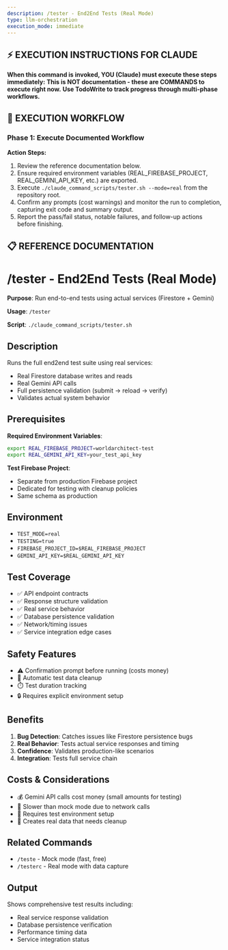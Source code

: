 ```yaml
---
description: /tester - End2End Tests (Real Mode)
type: llm-orchestration
execution_mode: immediate
---
```

## ⚡ EXECUTION INSTRUCTIONS FOR CLAUDE
**When this command is invoked, YOU (Claude) must execute these steps immediately:**
**This is NOT documentation - these are COMMANDS to execute right now.**
**Use TodoWrite to track progress through multi-phase workflows.**

## 🚨 EXECUTION WORKFLOW

### Phase 1: Execute Documented Workflow

**Action Steps:**
1. Review the reference documentation below.
2. Ensure required environment variables (REAL_FIREBASE_PROJECT, REAL_GEMINI_API_KEY, etc.) are exported.
3. Execute `./claude_command_scripts/tester.sh --mode=real` from the repository root.
4. Confirm any prompts (cost warnings) and monitor the run to completion, capturing exit code and summary output.
5. Report the pass/fail status, notable failures, and follow-up actions before finishing.

## 📋 REFERENCE DOCUMENTATION

# /tester - End2End Tests (Real Mode)

**Purpose**: Run end-to-end tests using actual services (Firestore + Gemini)

**Usage**: `/tester`

**Script**: `./claude_command_scripts/tester.sh`

## Description

Runs the full end2end test suite using real services:
- Real Firestore database writes and reads
- Real Gemini API calls
- Full persistence validation (submit → reload → verify)
- Validates actual system behavior

## Prerequisites

**Required Environment Variables**:
```bash
export REAL_FIREBASE_PROJECT=worldarchitect-test
export REAL_GEMINI_API_KEY=your_test_api_key
```

**Test Firebase Project**:
- Separate from production Firebase project
- Dedicated for testing with cleanup policies
- Same schema as production

## Environment

- `TEST_MODE=real`
- `TESTING=true`
- `FIREBASE_PROJECT_ID=$REAL_FIREBASE_PROJECT`
- `GEMINI_API_KEY=$REAL_GEMINI_API_KEY`

## Test Coverage

- ✅ API endpoint contracts
- ✅ Response structure validation
- ✅ Real service behavior
- ✅ Database persistence validation
- ✅ Network/timing issues
- ✅ Service integration edge cases

## Safety Features

- ⚠️ Confirmation prompt before running (costs money)
- 🧹 Automatic test data cleanup
- ⏱️ Test duration tracking
- 🔒 Requires explicit environment setup

## Benefits

1. **Bug Detection**: Catches issues like Firestore persistence bugs
2. **Real Behavior**: Tests actual service responses and timing
3. **Confidence**: Validates production-like scenarios
4. **Integration**: Tests full service chain

## Costs & Considerations

- 💰 Gemini API calls cost money (small amounts for testing)
- 🐌 Slower than mock mode due to network calls
- 🔧 Requires test environment setup
- 🧹 Creates real data that needs cleanup

## Related Commands

- `/teste` - Mock mode (fast, free)
- `/testerc` - Real mode with data capture

## Output

Shows comprehensive test results including:
- Real service response validation
- Database persistence verification
- Performance timing data
- Service integration status
